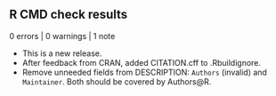 ## R CMD check results

0 errors | 0 warnings | 1 note

* This is a new release.
* After feedback from CRAN, added CITATION.cff to .Rbuildignore.
* Remove unneeded fields from DESCRIPTION: `Authors` (invalid) and `Maintainer`.
  Both should be covered by Authors@R.